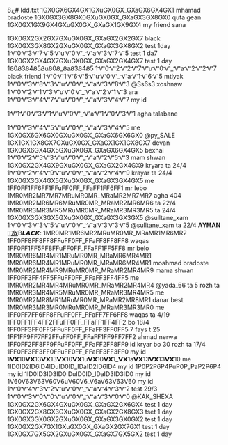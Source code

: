 ج8# Idd.txt
1GX0GX6GX4GX1GXuGX0GX_GXaGX6GX4GX1 mhamad bradoste
1GX0GX3GX8GX0GXuGX0GX_GXaGX3GX8GX0 quta gean
1GX0GX1GX9GX4GXuGX0GX_GXaGX1GX9GX4 my friend sana

1GX0GX2GX2GX7GXuGX0GX_GXaGX2GX2GX7  black
1GX0GX3GX8GX2GXuGX0GX_GXaGX3GX8GX2  test 1day
1Ꮙ0Ꮙ3Ꮙ7Ꮙ5ᏉuᏉ0Ꮙ_ᏉaᏉ3Ꮙ7Ꮙ5 test 1 da7
1GX0GX2GX4GX7GXuGX0GX_GXaGX2GX4GX7 test 1 day
1Ᏸ0Ᏸ3Ᏸ4Ᏸ5ᏰuᏰ0Ᏸ_ᏰaᏰ3Ᏸ4Ᏸ5
1Ꮙ0Ꮙ2Ꮙ2Ꮙ7ᏉuᏉ0Ꮙ_ᏉaᏉ2Ꮙ2Ꮙ7  black friend 
1Ꮙ0Ꮙ1Ꮙ6Ꮙ5ᏉuᏉ0Ꮙ_ᏉaᏉ1Ꮙ6Ꮙ5 mtlyak
1Ꮙ0Ꮙ3Ꮙ8Ꮙ3ᏉuᏉ0Ꮙ_ᏉaᏉ3Ꮙ8Ꮙ3  @Ss6s3  xoshnaw
1Ꮙ0Ꮙ2Ꮙ1Ꮙ3ᏉuᏉ0Ꮙ_ᏉaᏉ2Ꮙ1Ꮙ3 ara
1Ꮙ0Ꮙ3Ꮙ4Ꮙ7ᏉuᏉ0Ꮙ_ᏉaᏉ3Ꮙ4Ꮙ7 my id

1Ꮙ1Ꮙ0Ꮙ3Ꮙ1ᏉuᏉ0Ꮙ_ᏉaᏉ1Ꮙ0Ꮙ3Ꮙ1  agha talabane

1Ꮙ0Ꮙ3Ꮙ4Ꮙ5ᏉuᏉ0Ꮙ_ᏉaᏉ3Ꮙ4Ꮙ5 me
1GX0GX6GX6GX0GXuGX0GX_GXaGX6GX6GX0  @py_SALE
1GX1GX1GX8GX7GXuGX0GX_GXaGX1GX1GX8GX7 devan
1GX0GX6GX4GX5GXuGX0GX_GXaGX6GX4GX5 bexhal
1Ꮙ0Ꮙ2Ꮙ5Ꮙ3ᏉuᏉ0Ꮙ_ᏉaᏉ2Ꮙ5Ꮙ3 mam shwan
1GX0GX2GX4GX9GXuGX0GX_GXaGX2GX4GX9  kryara ta 24/4 
1Ꮙ0Ꮙ2Ꮙ4Ꮙ9ᏉuᏉ0Ꮙ_ᏉaᏉ2Ꮙ4Ꮙ9 krayar ta 24/4
1GX0GX3GX4GX5GXuGX0GX_GXaGX3GX4GX5 me
1FF0FF1FF6FF1FFuFF0FF_FFaFF1FF6FF1 mr lebo
1MR0MR2MR7MR7MRuMR0MR_MRaMR2MR7MR7  agha 404
1MR0MR2MR6MR6MRuMR0MR_MRaMR2MR6MR6    ta 22/4
1MR0MR3MR3MR5MRuMR0MR_MRaMR3MR3MR5  ta 24/4
1GX0GX3GX3GX5GXuGX0GX_GXaGX3GX3GX5 @sulltane_xam
1Ꮙ0Ꮙ3Ꮙ3Ꮙ5ᏉuᏉ0Ꮙ_ᏉaᏉ3Ꮙ3Ꮙ5 @sulltane_xam  ta 22/4
𝐀𝐘𝐌𝐀𝐍 🇮🇶⃤B𝙇𝘼𝘾𝙆:
1MR0MR1MR6MR2MRuMR0MR_MRaMR1MR6MR2
1FF0FF8FF8FF8FFuFF0FF_FFaFF8FF8FF8 waqas
1FF0FF1FF5FF8FFuFF0FF_FFaFF1FF5FF8 mr belo
1MR0MR6MR4MR1MRuMR0MR_MRaMR6MR4MR1
1MR0MR6MR4MR1MRuMR0MR_MRaMR6MR4MR1  moahmad bradoste
1MR0MR2MR4MR9MRuMR0MR_MRaMR2MR4MR9 mama shwan
1FF0FF3FF4FF5FFuFF0FF_FFaFF3FF4FF5 me
1MR0MR2MR4MR4MRuMR0MR_MRaMR2MR4MR4  @yada_66 ta 5 rozh ta 
1MR0MR3MR4MR5MRuMR0MR_MRaMR3MR4MR5 me
1MR0MR2MR8MR1MRuMR0MR_MRaMR2MR8MR1 danar best
1MR0MR3MR3MR0MRuMR0MR_MRaMR3MR3MR0  me
1FF0FF7FF6FF8FFuFF0FF_FFaFF7FF6FF8 waqas ta 4/19
1FF0FF1FF4FF2FFuFF0FF_FFaFF1FF4FF2 bo 18/4
1FF0FF3FF0FF5FFuFF0FF_FFaFF3FF0FF5 7 fays t 25
1FF1FF9FF7FF2FFuFF0FF_FFaFF1FF9FF7FF2  ahmad nerwa
1FF0FF2FF8FF9FFuFF0FF_FFaFF2FF8FF9 id kryar bo 30 rozh ta 17/4
1FF0FF3FF3FF0FFuFF0FF_FFaFF3FF3FF0 my id
1𝗩𝗫10𝗩𝗫13𝗩𝗫13𝗩𝗫10𝗩𝗫1u𝗩𝗫10𝗩𝗫1_𝗩𝗫1a𝗩𝗫13𝗩𝗫13𝗩𝗫10  me
1ID0ID2ID6ID4IDuID0ID_IDaID2ID6ID4 my id
1P0P2P6P4PuP0P_PaP2P6P4 my id
1ID0ID3ID3ID0IDuID0ID_IDaID3ID3ID0  my id
1V60V63V63V60V6uV60V6_V6aV63V63V60 my id
1Ꮙ0Ꮙ4Ꮙ3Ꮙ2ᏉuᏉ0Ꮙ_ᏉaᏉ4Ꮙ3Ꮙ2  test 29/3
1Ꮙ0Ꮙ3Ꮙ0Ꮙ0ᏉuᏉ0Ꮙ_ᏉaᏉ3Ꮙ0Ꮙ0  @KAK_SHEXA
1GX0GX2GX6GX4GXuGX0GX_GXaGX2GX6GX4 test 1 day
1GX0GX2GX8GX3GXuGX0GX_GXaGX2GX8GX3  tset 1 day
1GX0GX3GX0GX2GXuGX0GX_GXaGX3GX0GX2  test 1 day
1GX0GX2GX7GX1GXuGX0GX_GXaGX2GX7GX1 test 1 day
1GX0GX7GX5GX2GXuGX0GX_GXaGX7GX5GX2 test 1 day
